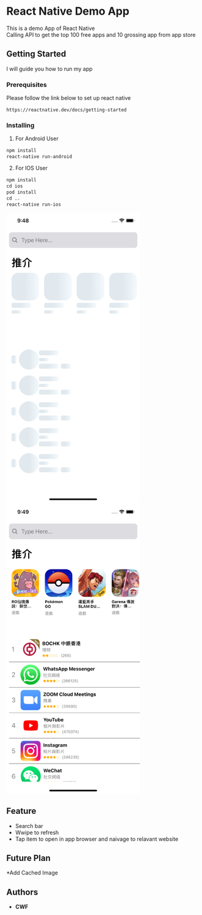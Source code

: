 
# React Native Demo App

This is a demo App of React Native<br/>
Calling API to get the top 100 free apps and 10 grossing app from app store<br/>

## Getting Started

I will guide you how to run my app

### Prerequisites

Please follow the link below to set up react native

```
https://reactnative.dev/docs/getting-started

```

### Installing

1. For Android User

```
npm install
react-native run-android
```

2. For IOS User

```
npm install
cd ios
pod install
cd ..
react-native run-ios
```
<p align="justify">
  <img src="/images/loading.png" width="350" title="Loading Effect">
  <img src="/images/mainScreen.png" width="350" alt="Main Screen">
</p>



## Feature

* Search bar
* Wwipe to refresh
* Tap item to open in app browser and naivage to relavant website

## Future Plan

*Add Cached Image
## Authors

* **CWF** 


